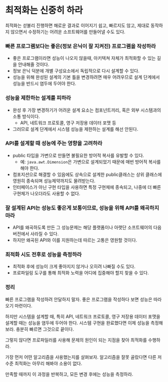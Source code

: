# 최적화는 신중히 하라

최적화는 섣불리 진행하면 해로운 결과로 이어지기 쉽고, 빠르지도 않고, 제대로 동작하지 않으면서 수정하기는 어려운 소프트웨어를 만들어낼 수도 있다.

### 빠른 프로그램보다는 좋은(정보 은닉이 잘 지켜진) 프로그램을 작성하라

- 좋은 프로그램이라면 성능이 나오지 않을때, 아키텍쳐 자체가 최적화할 수 있는 길을 안내해줄 것이다.
- 정보 은닉 덕분에 개별 구성요소에서 독립적으로 다시 설계할 수 있다.
- 성능을 위해 완성된 설계의 기본 틀을 변경하려면 매우 어려우므로 설계 단계에서 성능을 반드시 염두에 두어야 한다.

### 성능을 제한하는 설계를 피하라

- 완성 후 가장 변경하기가 어려운 설계 요소는 컴포넌트끼리, 혹은 외부 시스템과의 소통 방식이다.
    - API, 네트워크 프로토콜, 영구 저장용 데이터 포맷 등
- 그러므로 설계 단계에서 시스템 성능을 제한하는 설계를 해선 안된다.

### API를 설계할 때 성능에 주는 영향을 고려하라

- public 타입을 가변으로 만들면 불필요한 방어적 복사를 유발할 수 있다.
    - 예: `java.awt.Dimension`은 가변으로 설계되었기 때문에 매번 방어적 복사를 해야 한다.
- 컴포지션으로 해결할 수 있음에도 상속으로 설계한 public클래스는 상위 클래스에 영원히 종속되며 성능제약까지도 물려받는다.
- 인터페이스가 아닌 구현 타입을 사용하면 특정 구현체에 종속되고, 나중에 더 빠른 구현체가 나오더라도 사용할 수 없다.

### 잘 설계된 API는 성능도 좋은게 보통이므로, 성능을 위해 API를 왜곡하지 마라

- API를 왜곡하도록 만든 그 성능문제는 해당 플랫폼이나 아랫단 소프트웨어의 다음 버전에서 사라질 수 있다.
- 하지만 왜곡된 API와 이를 지원하는데 따르는 고통은 영원할 것이다.

### 최적화 시도 전후로 성능을 측정하라

- 최적화 후에 성능이 크게 좋아지지 않거나 오히려 나빠질 수도 있다.
- 프로파일링 도구를 통해 최적화 노력을 어디에 집중해야 할지 찾을 수 있다.

### 정리

빠른 프로그램을 작성하려 안달하지 말자. 좋은 프로그램을 작성하다 보면 성능은 따라오기 마련이다.

하지만 시스템을 설계할 때, 특히 API, 네트워크 프로토콜, 영구 저장용 데이터 포맷을 설계할 때는 성능을 염두에 두어야 한다. 시스템 구현을 완료했다면 이제 성능을 측정해보라. 충분히 빠르면 그것으로 끝이다.

그렇지 않다면 프로파일러를 사용해 문제의 원인이 되는 지점을 찾아 최적화를 수행하라.

가장 먼저 어떤 알고리즘을 사용했는지를 살펴보자. 알고리즘을 잘못 골랐다면 다른 저수준 최적화는 아무리 해봐야 소용이 없다. 

만족할 때까지 이 과정을 반복하고, 모든 변경 후에는 성능을 측정하라.
